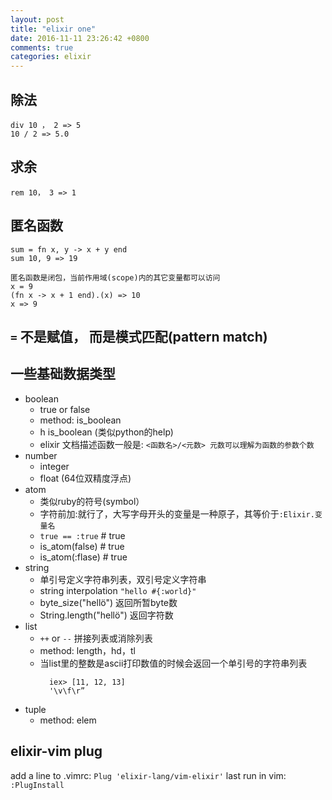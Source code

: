 ```yaml
---
layout: post
title: "elixir one"
date: 2016-11-11 23:26:42 +0800
comments: true
categories: elixir
---
```

## 除法

    div 10 ， 2 => 5
    10 / 2 => 5.0

## 求余

    rem 10， 3 => 1

## 匿名函数

    sum = fn x, y -> x + y end
    sum 10, 9 => 19

    匿名函数是闭包，当前作用域(scope)内的其它变量都可以访问
    x = 9
    (fn x -> x + 1 end).(x) => 10
    x => 9
 

## `=` 不是赋值， 而是模式匹配(pattern match)  

## 一些基础数据类型
* boolean
    * true or false
    * method: is_boolean
    * h is_boolean (类似python的help)
    * elixir 文档描述函数一般是:
        `<函数名>/<元数>
        元数可以理解为函数的参数个数`
* number
    * integer
    * float (64位双精度浮点)
* atom
    * 类似ruby的符号(symbol）
    * 字符前加:就行了，大写字母开头的变量是一种原子，其等价于`:Elixir.变量名`
    * `true == :true` # true
    * is_atom(false) # true
    * is_atom(:flase) # true
*  string
    * 单引号定义字符串列表，双引号定义字符串
    *  string interpolation  `"hello #{:world}"`
    * byte_size("hellö") 返回所暂byte数
    * String.length("hellö") 返回字符数
* list
    * `++` or `--` 拼接列表或消除列表
    * method: length，hd，tl
    * 当list里的整数是ascii打印数值的时候会返回一个单引号的字符串列表
       ```
         iex> [11, 12, 13]
         '\v\f\r”
       ```
- tuple
    * method: elem


## elixir-vim plug
add a line to .vimrc:
    `Plug 'elixir-lang/vim-elixir'`
last run in vim:
  `:PlugInstall`
